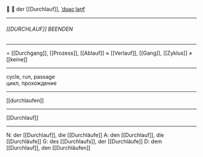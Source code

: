 🚶 🔵 der [[Durchlauf]], [ˈdʊʁçˌlaʊ̯f](https://youglish.com/pronounce/Durchlauf/german)

---
###### [[DURCHLAUF]] BEENDEN


---
= [[Durchgang]], [[Prozess]], [[Ablauf]]
≈ [[Verlauf]], [[Gang]], [[Zyklus]]
≠ [[keine]]

---
cycle, run, passage  
цикл, прохождение

---
[[durchlaufen]]

---
[[Durchlauf]]


---
N: der [[Durchlauf]], die [[Durchläufe]]
A: den [[Durchlauf]], die [[Durchläufe]]
G: des [[Durchlaufs]], der [[Durchläufe]]
D: dem [[Durchlauf]], den [[Durchläufen]]
